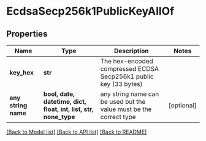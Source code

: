 # EcdsaSecp256k1PublicKeyAllOf


## Properties
Name | Type | Description | Notes
------------ | ------------- | ------------- | -------------
**key_hex** | **str** | The hex-encoded compressed ECDSA Secp256k1 public key (33 bytes) | 
**any string name** | **bool, date, datetime, dict, float, int, list, str, none_type** | any string name can be used but the value must be the correct type | [optional]

[[Back to Model list]](../README.md#documentation-for-models) [[Back to API list]](../README.md#documentation-for-api-endpoints) [[Back to README]](../README.md)


